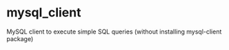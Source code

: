 # mysql_client
MySQL client to execute simple SQL queries (without installing mysql-client package)
